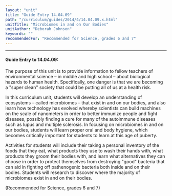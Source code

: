 ```yaml
---
layout: "unit"
title: "Guide Entry 14.04.09"
path: "/curriculum/guides/2014/4/14.04.09.x.html"
unitTitle: "Microbiomes in and on Our Bodies"
unitAuthor: "Deborah Johnson"
keywords: ""
recommendedFor: "Recommended for Science, grades 6 and 7"
---
```

<body>
<hr/>
<h4>
Guide Entry to 14.04.09:
</h4>
<p>
The purpose of this unit is to provide information to fellow teachers of environmental science – in middle and high school – about biological hazards to human health. Specifically, one danger is that we are becoming a "super clean" society that could be putting all of us at a health risk.
</p>
<p>
In this curriculum unit, students will develop an understanding of ecosystems – called microbiomes – that exist in and on our bodies, and also learn how technology has evolved whereby scientists can build machines on the scale of nanometers in order to better immunize people and fight diseases, possibly finding a cure for many of the autoimmune diseases such as lupus and multiple sclerosis. In focusing on microbiomes in and on our bodies, students will learn proper oral and body hygiene, which becomes critically important for students to learn at this age of puberty.
</p>
<p>
Activities for students will include their taking a personal inventory of the foods that they eat, what products they use to wash their hands with, what products they groom their bodies with, and learn what alternatives they can choose in order to protect themselves from destroying "good" bacteria that can aid in fighting off pathenogenic bacteria both inside and on their bodies. Students will research to discover where the majority of microbiomes exist in and on their bodies.
</p>
<p>
(Recommended for Science, grades 6 and 7)
</p>
<p>
<b>
</b>
</p>
</body>